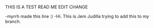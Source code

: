 THIS IS A TEST READ ME EDIT CHANGE

-myrrh made this line :)
-Hi. This is Jem Judilla trying to add this to my branch.